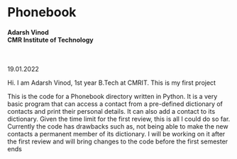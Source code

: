 # Phonebook
<h4>Adarsh Vinod <br>CMR Institute of Technology</h4>
<br>
<p>19.01.2022</p>
<p>Hi. I am Adarsh Vinod, 1st year B.Tech at CMRIT. This is my first project</p>
<p>This is the code for a Phonebook directory written in Python. It is a very basic program that can access a contact from a pre-defined dictionary of contacts and print their personal details. It can also add a contact to its dictionary. Given the time limit for the first review, this is all I could do so far. Currently the code has drawbacks such as, not being able to make the new contacts a permanent member of its dictionary. I will be working on it after the first review and will bring changes to the code before the first semester ends</p>

